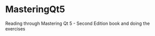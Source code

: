 # MasteringQt5

<body>
  <p> Reading through Mastering Qt 5 - Second Edition book and doing the exercises </p>
</body>
